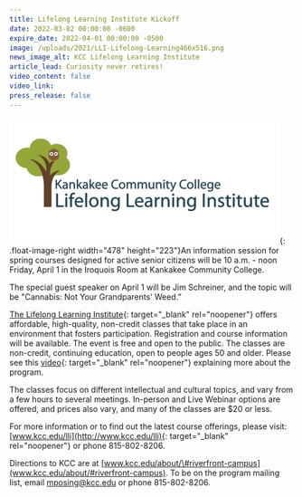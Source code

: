 ```yaml
---
title: Lifelong Learning Institute Kickoff
date: 2022-03-02 00:00:00 -0600
expire_date: 2022-04-01 00:00:00 -0500
image: /uploads/2021/LLI-Lifelong-Learning466x516.png
news_image_alt: KCC Lifelong Learning Institute
article_lead: Curiosity never retires!
video_content: false
video_link:
press_release: false
---
```

![](/uploads/2021/lli-lifelong-learning478x223.png){: .float-image-right width="478" height="223"}An information session for spring courses designed for active senior citizens will be 10 a.m. - noon Friday, April 1 in the Iroquois Room at Kankakee Community College.&nbsp;

The special guest speaker on April 1 will be Jim Schreiner, and the topic will be "Cannabis: Not Your Grandparents’ Weed.”

[The Lifelong Learning Institute](http://www.kcc.edu/lli){: target="_blank" rel="noopener"} offers affordable, high-quality, non-credit classes that take place in an environment that fosters participation. Registration and course information will be available. The event is free and open to the public. The classes are non-credit, continuing education, open to people ages 50 and older. Please see this [video](https://www.youtube.com/watch?v=eWohwTmFZK0){: target="_blank" rel="noopener"}&nbsp;explaining more about the program.

The classes focus on different intellectual and cultural topics, and vary from a few hours to several meetings. In-person and Live Webinar options are offered, and prices also vary, and many of the classes are $20 or less.

For more information or to find out the latest course offerings, please visit: [www.kcc.edu/lli](http://www.kcc.edu/lli){: target="_blank" rel="noopener"}&nbsp;or phone 815-802-8206.&nbsp;&nbsp;

Directions to KCC are at [www.kcc.edu/about/\#riverfront-campus](www.kcc.edu/about/#riverfront-campus). To be on the program mailing list, email [mposing@kcc.edu](mailto:mposing@kcc.edu) or phone 815-802-8206.
